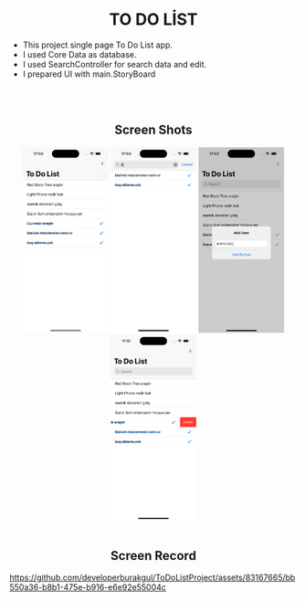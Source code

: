 <h1 align="center">
  TO DO LİST
</h1> 

- This project single page To Do List app.
- I used Core Data as database.
- I used SearchController for search data and edit.
- I prepared UI with main.StoryBoard
<br>
<br>

<div>
    <h2 align=center> Screen Shots </h2>
</div>

<div align=center>
  <img width=150 src="https://github.com/developerburakgul/ToDoListProject/blob/main/SS/SS1.png">
  <img width=150 src="https://github.com/developerburakgul/ToDoListProject/blob/main/SS/SS2.png">
  <img width=150 src="https://github.com/developerburakgul/ToDoListProject/blob/main/SS/SS3.png">
  <img width=150 src="https://github.com/developerburakgul/ToDoListProject/blob/main/SS/SS4.png">
</div>

<br>
<div>
    <h2 align=center> Screen Record </h2>
</div>

 https://github.com/developerburakgul/ToDoListProject/assets/83167665/bb550a36-b8b1-475e-b916-e6e92e55004c


 



